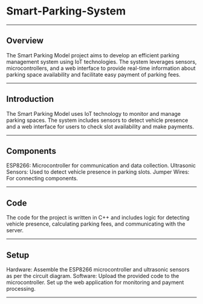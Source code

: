 # Smart-Parking-System
***
## Overview
The Smart Parking Model project aims to develop an efficient parking management system using IoT technologies. The system leverages sensors, microcontrollers, and a web interface to provide real-time information about parking space availability and facilitate easy payment of parking fees.
***
## Introduction
The Smart Parking Model uses IoT technology to monitor and manage parking spaces. The system includes sensors to detect vehicle presence and a web interface for users to check slot availability and make payments.
***
## Components
ESP8266: Microcontroller for communication and data collection.
Ultrasonic Sensors: Used to detect vehicle presence in parking slots.
Jumper Wires: For connecting components.
***
## Code
The code for the project is written in C++ and includes logic for detecting vehicle presence, calculating parking fees, and communicating with the server.
***
## Setup
Hardware: Assemble the ESP8266 microcontroller and ultrasonic sensors as per the circuit diagram.
Software: Upload the provided code to the microcontroller. Set up the web application for monitoring and payment processing.
***

